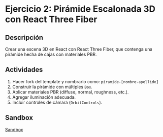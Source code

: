# Ejercicio 2: Pirámide Escalonada 3D con React Three Fiber

## Descripción

Crear una escena 3D en React con React Three Fiber, que contenga una pirámide hecha de cajas con materiales PBR.

## Actividades

1. Hacer fork del template y nombrarlo como:
   `piramide-[nombre-apellido]`
2. Construir la pirámide con múltiples `Box`.
3. Aplicar materiales PBR (diffuse, normal, roughness, etc.).
4. Agregar iluminación adecuada.
5. Incluir controles de cámara (`OrbitControls`).

## Sandbox

[Sandbox](https://codesandbox.io/p/devbox/youthful-flower-nxf7gk?workspaceId=ws_XdcTiVnAt69kW2tscurEjY)
